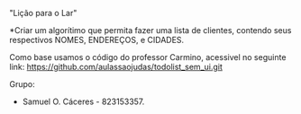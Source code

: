 "Lição para o Lar"

*Criar um algorítimo que permita fazer uma lista de clientes, contendo seus respectivos NOMES, ENDEREÇOS, e CIDADES.

Como base usamos o código do professor Carmino, acessivel no seguinte link:
https://github.com/aulassaojudas/todolist_sem_ui.git


Grupo:
- Samuel O. Cáceres - 823153357.


